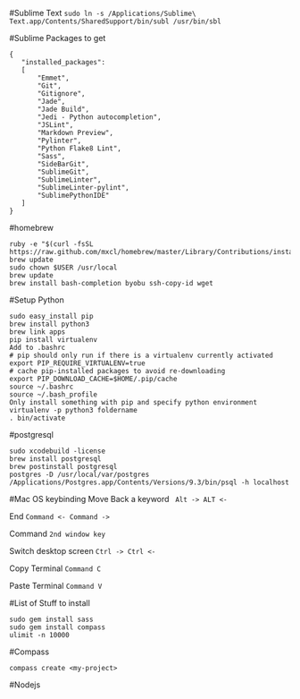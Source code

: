 #Sublime Text
 ```sudo ln -s /Applications/Sublime\ Text.app/Contents/SharedSupport/bin/subl /usr/bin/sbl```


#Sublime Packages to get
 ```
 {
	"installed_packages":
	[
		"Emmet",
		"Git",
		"Gitignore",
		"Jade",
		"Jade Build",
		"Jedi - Python autocompletion",
		"JSLint",
		"Markdown Preview",
		"Pylinter",
		"Python Flake8 Lint",
		"Sass",
		"SideBarGit",
		"SublimeGit",
		"SublimeLinter",
		"SublimeLinter-pylint",
		"SublimePythonIDE"
	]
}
```

#homebrew
```
ruby -e "$(curl -fsSL https://raw.github.com/mxcl/homebrew/master/Library/Contributions/install_homebrew.rb)"
brew update
sudo chown $USER /usr/local
brew update
brew install bash-completion byobu ssh-copy-id wget
```

#Setup Python
```
sudo easy_install pip
brew install python3
brew link apps
pip install virtualenv
Add to .bashrc
# pip should only run if there is a virtualenv currently activated
export PIP_REQUIRE_VIRTUALENV=true
# cache pip-installed packages to avoid re-downloading
export PIP_DOWNLOAD_CACHE=$HOME/.pip/cache
source ~/.bashrc
source ~/.bash_profile
Only install something with pip and specify python environment
virtualenv -p python3 foldername
. bin/activate
```

#postgresql
```
sudo xcodebuild -license
brew install postgresql
brew postinstall postgresql
postgres -D /usr/local/var/postgres
/Applications/Postgres.app/Contents/Versions/9.3/bin/psql -h localhost
```
#Mac OS keybinding
Move Back a keyword ``` Alt -> ALT <-```

End ```Command <- Command ->```

Command ```2nd window key```

Switch desktop screen ```Ctrl -> Ctrl <-```

Copy Terminal ```Command C```

Paste Terminal ```Command V```

#List of Stuff to install
```
sudo gem install sass
sudo gem install compass
ulimit -n 10000
```

#Compass
```
compass create <my-project>
```

#Nodejs
```

```